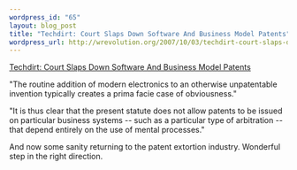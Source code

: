 ```yaml
--- 
wordpress_id: "65"
layout: blog_post
title: "Techdirt: Court Slaps Down Software And Business Model Patents"
wordpress_url: http://wrevolution.org/2007/10/03/techdirt-court-slaps-down-software-and-business-model-patents/
---
```

<a href="http://techdirt.com/articles/20071003/002803.shtml">Techdirt: Court Slaps Down Software And Business Model Patents</a>

"The routine addition of modern electronics to an otherwise unpatentable invention typically creates a prima facie case of obviousness."

"It is thus clear that the present statute does not allow patents to be issued on particular business systems -- such as a particular type of arbitration -- that depend entirely on the use of mental processes."

And now some sanity returning to the patent extortion industry.  Wonderful step in the right direction.
